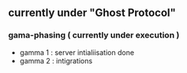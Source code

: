 ## currently under "Ghost Protocol"

### gama-phasing ( currently under execution )
* gamma 1 : server intialiisation done 
* gamma 2 : intigrations  
